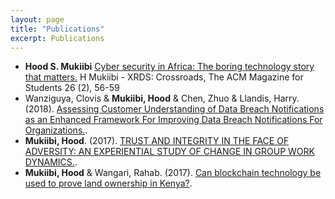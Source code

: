```yaml
---
layout: page
title: "Publications"
excerpt: Publications
---
```

- __Hood S. Mukiibi__ [Cyber security in Africa: The boring technology story that matters.](https://dl.acm.org/doi/abs/10.1145/3368077) H Mukiibi - XRDS: Crossroads, The ACM Magazine for Students 26 (2), 56-59
- Wanziguya, Clovis & __Mukiibi, Hood__ & Chen, Zhuo & Llandis, Harry. (2018). [Assessing Customer Understanding of Data Breach Notifications as an Enhanced Framework For Improving Data Breach Notifications For Organizations.](10.13140/RG.2.2.36561.43369).
- __Mukiibi, Hood__. (2017). [TRUST AND INTEGRITY IN THE FACE OF ADVERSITY: AN EXPERIENTIAL STUDY OF CHANGE IN GROUP WORK DYNAMICS.](10.13140/RG.2.2.35078.06728).
- __Mukiibi, Hood__ & Wangari, Rahab. (2017). [Can blockchain technology be used to prove land ownership in Kenya?](10.13140/RG.2.2.29226.41929).